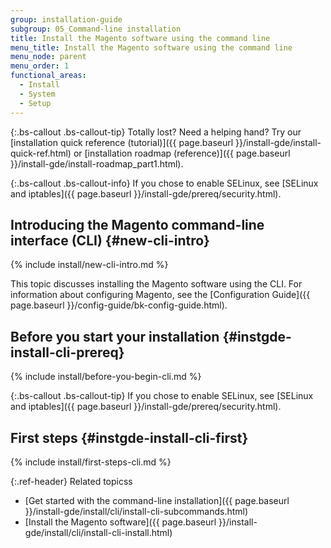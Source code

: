 ```yaml
---
group: installation-guide
subgroup: 05_Command-line installation
title: Install the Magento software using the command line
menu_title: Install the Magento software using the command line
menu_node: parent
menu_order: 1
functional_areas:
  - Install
  - System
  - Setup
---
```


{:.bs-callout .bs-callout-tip}
Totally lost? Need a helping hand? Try our [installation quick reference (tutorial)]({{ page.baseurl }}/install-gde/install-quick-ref.html) or [installation roadmap (reference)]({{ page.baseurl }}/install-gde/install-roadmap_part1.html).

{:.bs-callout .bs-callout-info}
If you chose to enable SELinux, see [SELinux and iptables]({{ page.baseurl }}/install-gde/prereq/security.html).

## Introducing the Magento command-line interface (CLI) {#new-cli-intro}
{% include install/new-cli-intro.md %}

This topic discusses installing the Magento software using the CLI. For information about configuring Magento, see the [Configuration Guide]({{ page.baseurl }}/config-guide/bk-config-guide.html).

## Before you start your installation {#instgde-install-cli-prereq}
{% include install/before-you-begin-cli.md %}

{:.bs-callout .bs-callout-tip}
If you chose to enable SELinux, see [SELinux and iptables]({{ page.baseurl }}/install-gde/prereq/security.html).

## First steps {#instgde-install-cli-first}
{% include install/first-steps-cli.md %}

{:.ref-header}
Related topicss

*	[Get started with the command-line installation]({{ page.baseurl }}/install-gde/install/cli/install-cli-subcommands.html)
*	[Install the Magento software]({{ page.baseurl }}/install-gde/install/cli/install-cli-install.html)
